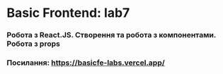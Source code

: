 # Basic Frontend: lab7
### Робота з React.JS. Створення та робота з компонентами. Робота з props
### Посилання: https://basicfe-labs.vercel.app/